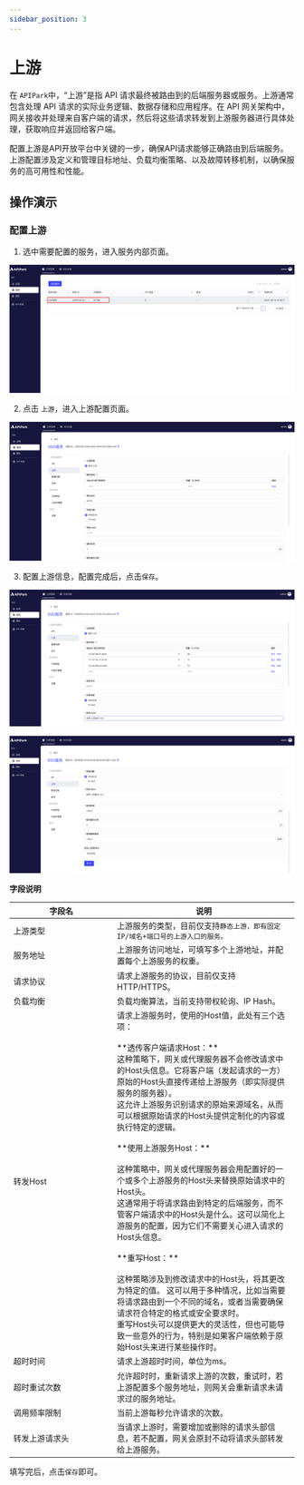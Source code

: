 ```yaml
---
sidebar_position: 3
---
```




# 上游

在 `APIPark`中，“上游”是指 API 请求最终被路由到的后端服务器或服务。上游通常包含处理 API 请求的实际业务逻辑、数据存储和应用程序。在 API 网关架构中，网关接收并处理来自客户端的请求，然后将这些请求转发到上游服务器进行具体处理，获取响应并返回给客户端。

配置上游是API开放平台中关键的一步，确保API请求能够正确路由到后端服务。上游配置涉及定义和管理目标地址、负载均衡策略、以及故障转移机制，以确保服务的高可用性和性能。

## 操作演示
### 配置上游

1. 选中需要配置的服务，进入服务内部页面。

![](images/2024-08-14/cf9e5cd3b52f3977f4e5503e01234a4e538d9d9c1433c2ed9294e7de4afd00e5.png)  

2. 点击 `上游`，进入上游配置页面。

![](images/2024-08-14/d570bc5e464539010e542ddc88602fbcd94d6dbc14d01809908a220d32341b91.png)  

3. 配置上游信息，配置完成后，点击`保存`。

![](images/2024-08-14/7dd546e21086267638ee1c14d83a42e3cc9ba0e88de8b82b6a3b85e7a1baa386.png)  

![](images/2024-08-14/772f53c2f1cadef9e666cb7135f2e79b2b90db23c76bfdcc23e819425619d395.png)  

**字段说明**

<table><thead><tr><th width="169">字段名</th><th>说明</th></tr></thead><tbody><tr><td>上游类型</td><td>上游服务的类型，目前仅支持<code>静态上游，即有固定IP/域名+端口号的上游入口的服务。</code></td></tr><tr><td>服务地址</td><td>上游服务访问地址，可填写多个上游地址，并配置每个上游服务的权重。</td></tr><tr><td>请求协议</td><td>请求上游服务的协议，目前仅支持HTTP/HTTPS。</td></tr><tr><td>负载均衡</td><td>负载均衡算法，当前支持带权轮询、IP Hash。</td></tr><tr><td>转发Host</td><td>请求上游服务时，使用的Host值，此处有三个选项：<br/><br/>**透传客户端请求Host：**<br/>这种策略下，网关或代理服务器不会修改请求中的Host头信息。它将客户端（发起请求的一方）原始的Host头直接传递给上游服务（即实际提供服务的服务器）。 <br/>这允许上游服务识别请求的原始来源域名，从而可以根据原始请求的Host头提供定制化的内容或执行特定的逻辑。<br/><br/>**使用上游服务Host：**<br/><br/>这种策略中，网关或代理服务器会用配置好的一个或多个上游服务的Host头来替换原始请求中的Host头。 <br/>这通常用于将请求路由到特定的后端服务，而不管客户端请求中的Host头是什么。这可以简化上游服务的配置，因为它们不需要关心进入请求的Host头信息。<br/><br/>**重写Host：**<br/><br/>这种策略涉及到修改请求中的Host头，将其更改为特定的值。 这可以用于多种情况，比如当需要将请求路由到一个不同的域名，或者当需要确保请求符合特定的格式或安全要求时。 <br/>重写Host头可以提供更大的灵活性，但也可能导致一些意外的行为，特别是如果客户端依赖于原始Host头来进行某些操作时。</td></tr><tr><td>超时时间</td><td>请求上游超时时间，单位为ms。</td></tr><tr><td>超时重试次数</td><td>允许超时时，重新请求上游的次数，重试时，若上游配置多个服务地址，则网关会重新请求未请求过的服务地址。</td></tr><tr><td>调用频率限制</td><td>当前上游每秒允许请求的次数。</td></tr><tr><td>转发上游请求头</td><td>当请求上游时，需要增加或删除的请求头部信息，若不配置，网关会原封不动将请求头部转发给上游服务。</td></tr></tbody></table>

填写完后，点击`保存`即可。
